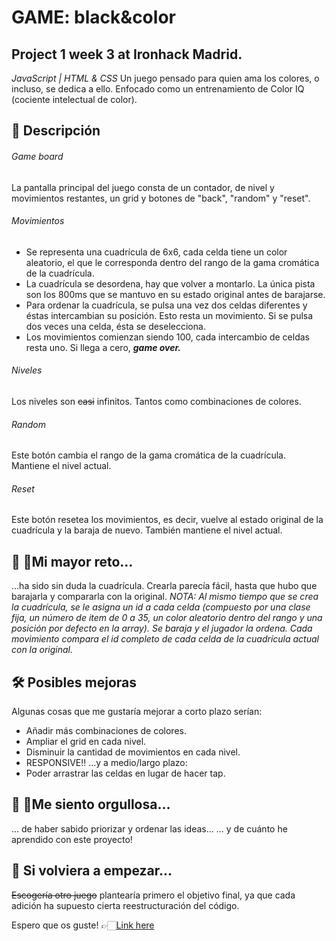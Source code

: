 # GAME: black&color
## Project 1 week 3 at Ironhack Madrid. 
*JavaScript | HTML & CSS*
Un juego pensado para quien ama los colores, o incluso, se dedica a ello. Enfocado como un entrenamiento de Color IQ (cociente intelectual de color).

## 🧩 Descripción
###### Game board
La pantalla principal del juego consta de un contador, de nivel y movimientos restantes, un grid  y botones de "back", "random" y "reset".

###### Movimientos
- Se representa una cuadrícula de 6x6, cada celda tiene un color aleatorio, el que le corresponda dentro del rango de la gama cromática de la cuadrícula. 
- La cuadrícula se desordena, hay que volver a montarlo. La única pista son los 800ms que se mantuvo en su estado original antes de barajarse.
- Para ordenar la cuadrícula, se pulsa una vez dos celdas diferentes y éstas intercambian su posición. Esto resta un movimiento. Si se pulsa dos veces una celda, ésta se deselecciona.
- Los movimientos comienzan siendo 100, cada intercambio de celdas resta uno. Si llega a cero, ***game over.***

###### Niveles
Los niveles son ~~casi~~ infinitos. Tantos como combinaciones de colores.

###### Random
Este botón cambia el rango de la gama cromática de la cuadrícula. Mantiene el nivel actual.

###### Reset
Este botón resetea los movimientos, es decir, vuelve al estado original de la cuadrícula y la baraja de nuevo. También mantiene el nivel actual.

## 💪 🏻Mi mayor reto...
...ha sido sin duda la cuadrícula. Crearla parecía fácil, hasta que hubo que barajarla y compararla con la original. 
*NOTA: Al mismo tiempo que se crea la cuadrícula, se le asigna un id a cada celda (compuesto por una clase fija, un número de item de 0 a 35, un color aleatorio dentro del rango y una posición por defecto en la array). Se baraja y el jugador la ordena. Cada movimiento compara el id completo de cada celda de la cuadrícula actual con la original.*

## 🛠 Posibles mejoras
Algunas cosas que me gustaría mejorar a corto plazo serían: 
- Añadir más combinaciones de colores. 
- Ampliar el grid en cada nivel. 
- Disminuir la cantidad de movimientos en cada nivel.
- RESPONSIVE!!
...y a medio/largo plazo:
- Poder arrastrar las celdas en lugar de hacer tap.

## 👏 🏻Me siento orgullosa...
... de haber sabido priorizar y ordenar las ideas...
... y de cuánto he aprendido con este proyecto!

## 🤔 Si volviera a empezar...
~~Escogería otro juego~~ plantearía primero el objetivo final, ya que cada adición ha supuesto cierta reestructuración del código.

Espero que os guste! 
👉🏻[Link here](https://pauromeropau.github.io/black-colors/)

